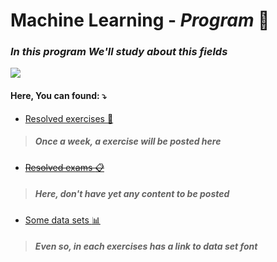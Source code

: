 # Machine Learning - _Program_ :robot:
### *In this program We'll study about this fields*
![](https://mermaid.ink/svg/eyJjb2RlIjoiZ3JhcGggTFI7XG5BW01hY2hpbmUgTGVhcm5pbmddIC0tPiBCKFVuc3VwZXJ2aXNlZClcbkIgLS0-IENsdXN0ZXJpbmdcbkEgLS0-IEMoU3VwZXJ2aXNlZClcbkEgLS0-IEUoUmVpbmZvcmNlbWVudClcbkMgLS0-IENsYXNzaWZpY2F0aW9uXG5DIC0tPiBSZWdyZXNzaW9uXG5FIC0tPiAuLi4iLCJtZXJtYWlkIjp7InRoZW1lIjoiZGVmYXVsdCJ9LCJ1cGRhdGVFZGl0b3IiOmZhbHNlfQ)

#### Here, You can found: :arrow_heading_down:
- [Resolved exercises :notebook:](https://github.com/joaocarvoli/MachineLearning-course/tree/main/Exercises)
> ##### Once a week, a exercise will be posted here
- <strike>[Resolved exams :clipboard:]()</strike>
> ##### Here, don't have yet any content to be posted
- [Some data sets :bar_chart:](https://github.com/joaocarvoli/MachineLearning-course/tree/main/data-sets) 
> ##### Even so, in each exercises has a link to data set font


